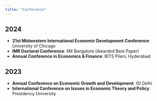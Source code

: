 ```yaml
---
title: "Conference"
---
```


## 2024
- **21st Midwestern International Economic Development Conference**: University of Chicago 
- **IMR Doctoral Conference**: IIM Bangalore (Awarded Best Paper)
- **Annual Conference in Economics & Finance**: BITS Pilani, Hyderabad

## 2023
- **Annual Conference on Economic Growth and Development**: ISI Delhi
- **International Conference on Issues in Economic Theory and Policy**: Presidency University

